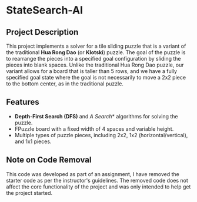 # StateSearch-AI

## Project Description
This project implements a solver for a tile sliding puzzle that is a variant of the traditional **Hua Rong Dao** (or **Klotski**) puzzle. The goal of the puzzle is to rearrange the pieces into a specified goal configuration by sliding the pieces into blank spaces.
Unlike the traditional Hua Rong Dao puzzle, our variant allows for a board that is taller than 5 rows, and we have a fully specified goal state where the goal is not necessarily to move a 2x2 piece to the bottom center, as in the traditional puzzle.

## Features
- **Depth-First Search (DFS)** and **A* Search** algorithms for solving the puzzle.
- FPuzzle board with a fixed width of 4 spaces and variable height.
- Multiple types of puzzle pieces, including 2x2, 1x2 (horizontal/vertical), and 1x1 pieces.

## Note on Code Removal
This code was developed as part of an assignment, I have removed the starter code as per the instructor's guidelines. The removed code does not affect the core functionality of the project and was only intended to help get the project started.


